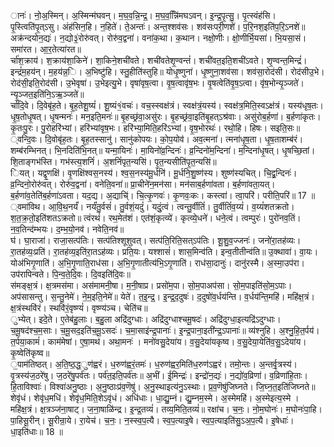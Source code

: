 

  
ानः॑। नो॒अ॒स्मिन्। अ॒स्मिन्म॑घवन्। म॒घ॒व॒न्नि॒न्द्र॒। म॒घ॒व॒न्निि॑मघऽवन्। इ॒न्द्र॒पृ॒त्सु॒। पृ॒त्स्वंह॑सि। पृ॒स्त्विति॑पृ॒त्ऽसु। अंह॑सिन॒हि। न॒हिते॑। ते॒अन्तः॑। अन्त॒श्शव॑सः। शव॑सःपरी॒णशे॑। प॒रि॒नश॒इति॑प॒रि॒ऽनशे॑॥ अक्र॑न्दयोन॒द्यः॑। न॒द्यो३॒॑रोरु॑वत्। रोरु॑व॒द्वना॑। वना॑क॒था। क॒थान। नक्षो॒णीः। क्षो॒णीर्भि॒यसा॑। भि॒यसा॒सं। समा॑रत। आ॒र॒तेत्या॑रत॥  
र्चा॑श॒क्राय॑। श॒क्राय॑शा॒किने॑। शा॒किने॒शची॑वते। शची॑वतेशृ॒ण्वन्तं॑। शची॑वत॒इति॒शची॑ऽवते। शृ॒ण्वन्त॒मिन्द्रं॑। इन्द्रं॑म॒हय॑न्। म॒हय॑न्न॒ि। अ॒भिष्टु॑हि। स्तु॒हीति॑स्तुहि॥ योधृ॒ष्णुना॑। धृ॒ष्णुना॒शव॑सा। शव॑सा॒रोद॑सी। रोद॑सीउ॒भे। रोद॑सी॒इति॒रोद॑सी। उ॒भेवृषा॑। उ॒भेइत्यु॒भे। वृषा॑वृष॒त्वा। वृ॒ष॒त्वावृ॑ष॒भः। वृ॒षत्वेति॑वृ॒ष॒ऽत्वा। वृ॑ष॒भोन्यृ॒ञ्जते॑। न्यृ॒ञ्जत॒इति॑नि॒ऽऋ॒ञ्जते॑॥  
र्चा॑दि॒वे। दि॒वेबृ॑ह॒ते। बृ॒ह॒तेशू॒ष्यं॑। शू॒ष्यं१॒॑वचः॑। वच॒स्स्वक्ष॑त्रं। स्वक्ष॑त्रं॒यस्य॑। स्वक्ष॑त्र॒मिति॒स्वऽक्ष॑त्रं। यस्य॑धृष॒तः। धृ॒ष॒तोधृ॒षत्। धृ॒षन्मनः॑। मन॒इति॒मनः॑॥ बृ॒हच्छ्र॑वा॒असु॑रः। बृ॒हच्छ्र॑वा॒इति॑बृ॒हत्ऽश्र॑वाः। असु॑रोब॒र्हणा॑। ब॒र्हणा॑कृतः। कृ॒तःपु॒रः। पु॒रोहरि॑भ्यां। हरि॑भ्यांवृष॒भः। हरि॑भ्या॒मिति॒हरि॑ऽभ्यां। वृ॒ष॒भोरथः॑। रथो॒हि। हिषः। सइति॒सः॥  
्वन्दि॒वः। दि॒वोबृ॑ह॒तः। बृ॒ह॒तस्सानु॑। सानु॑कोपयः। को॒प॒योव॑। अव॒त्मना॑। त्मना॑धृ॒ष॒ता। धृ॒ष॒ताशम्ब॑रं। शम्ब॑रम्भिनत्। भि॒नदिति॑भि॒नत्॥ यन्मा॒यिनः॑। मा॒यिनो॑व्र॒न्दिनः॑। व्र॒न्दिनो॑म॒न्दिना॑। म॒न्दिना॑धृ॒षत्। धृ॒षच्छि॒तां। शि॒ताङ्गभ॑स्ति। गभ॑स्त्य॒शनिं॑। अ॒शनिं॑पृत॒न्यसि॑। पृ॒त॒न्यसीति॑पृ॒त॒न्यसि॑॥  
ियत्। यद्वृ॒णक्षि॑। वृ॒णक्षि॑श्वस॒नस्य॑। श्व॒स॒नस्य॑मू॒र्धनि॑। मू॒र्धनि॒शु॒ष्ण॑स्य। शुष्ण॑स्यचित्। चि॒द्व्र॒न्दिनः॑। व्र॒न्दिनो॒रोरु॑वत्। रोरु॑व॒द्वना॑। वनेति॒वना॑॥ प्रा॒चीने॑न॒मन॑सा। मन॑साब॒र्हणा॑वता। ब॒र्हणा॑वता॒यत्। ब॒र्हणा॑व॒तेति॑ब॒र्हणा॑ऽवता। यद॒द्य। अ॒द्याचि्॑। चि॒त्कृ॒णवः॑। कृ॒णवः॒कः। कस्त्वा॑। त्वा॒परि॑। परीति॒परि॑॥ 17 ॥  
्वमा॑विथ। आ॒वि॒थ॒नर्यं॑। नर्यं॑तु॒र्वसं॑। तु॒र्वशं॒यदुं॑। यदुं॒त्वं। त्वन्तु॒र्वीतिं॑। तु॒र्वीतिं॑व॒य्यं॑। व॒य्यं॑शतक्रतो। श॒त॒क्र॒तो॒इति॑शतऽक्रतो॥ त्वंरथं॑। रथ॒मेत॑शं। एत॑शं॒कृत्व्ये॑। कृत्व्ये॒धने॑। धने॒त्वं। त्वम्पुरः॑। पुरो॑नव॒तिं। न॒व॒तिन्द॑म्भयः। द॒म्भ॒यो॒नव॑। नवेति॒नव॑॥  
घ॑। घा॒राजा॑। राजा॒सत्प॑तिः। सत्प॑तिश्शूशुवत्। सत्प॑ति॒रिति॒सत्ऽप॑तिः। शू॒शु॒व॒ज्जनः॑। जनो॑रा॒तह॑व्यः। रा॒तह॑व्यः॒प्रति॑। रा॒तह॑व्य॒इति॑रा॒तऽह॑व्यः। प्रति॒यः। यश्शासं॑। शास॒मिन्व॑ति। इन्व॒तीतीन्व॑ति॥ उ॒क्थावा॑। वा॒यः। योअ॑भिगृ॒णाति॑। अ॒भि॒गृ॒णाति॒राध॑सा। अ॒भि॒गृ॒णातीत्य॑भि॒ऽगृ॒णाति॑। राध॑सा॒दानुः॑। दानु॑रस्मै। अ॒स्मा॒उप॑रा। उप॑रापिन्वते। पि॒न्व॒ते॒दि॒वः। दि॒वइति॑दि॒वः॥  
स॑मङ्क्ष॒त्रं। क्ष॒त्रमस॑मा। अस॑मामनी॒षा। म॒नी॒षाप्र। प्रसो॑म॒पा। सो॒म॒पाअप॑सा। सो॒म॒पाइति॑सो॒म॒ऽपाः। अप॑सासन्तु। स॒न्तु॒नेमे॑। ने॒म॒इति॒नेमे॑॥ येते॑। त॒इ॒न्द्र॒। इ॒न्द्र॒द॒दुषः॑। द॒दुषो॑व॒र्धय॑न्ति। व॒र्धय॑न्ति॒महि॑। महि॑क्ष॒त्रं। क्ष॒त्रंस्थवि॑रं। स्थवि॑रं॒वृष्ण्यं॑। वृष्ण्य॑ञ्च। चेति॑च॥  
ुभ्येत्। इदे॒ते। ए॒तेब॑हु॒लाः। ब॒हु॒ला अद्रि॑दुग्धाः। अद्रि॑दुग्धाश्चमू॒षदः॑। अद्रि॑दुग्धा॒इत्यद्रि॑ऽदुग्धाः। च॒मू॒षद॑श्च॒म॒साः। च॒मू॒सद॒इति॑च॒मू॒ऽसदः॑। च॒मा॒साइ॑न्द्र॒पानाः॑। इ॒न्द्र॒पाना॒इती॑न्द्र॒ऽपानाः॑॥ व्य॑श्नुहि। अ॒श्नु॒हि॒त॒र्पय॑। त॒र्पया॒कामं॑। काम॑मेषां। ए॒षा॒मथ॑। अथा॒मनः॑ । मनो॑वसु॒देया॑य। व॒सु॒देया॑यकृष्व। व॒सु॒देया॒येति॑व॒सु॒ऽदेया॑य। कृ॒ष्वेति॑कृष्व॥  
॒पाम॑तिष्ठत्। अ॒ति॒ष्ठ॒द्ध॒ुण॑ह्वरं। ध॒रुण॑ह्वरं॒तमः॑। ध॒रुण॑ह्वर॒मिति॑ध॒रुण॑ऽह्वरं। तमो॒न्तः। अ॒न्तर्वृ॒त्रस्य॑। वृ॒त्रस्य॑ज॒ठरे॑षु। ज॒ठरे॑षु॒पर्व॑तः। पर्व॑त॒इति॒पर्व॑तः॥ अ॒भीं। ई॒मिन्द्रः॑। इन्द्रो॑न॒द्यः॑। न॒द्यो॑व॒व्रिणा॑। व॒व्रिणा॑हि॒ताः। हि॒ताविश्वाः॑। विश्वा॑अनु॒ष्ठाः। अ॒नु॒ष्ठाःप्र॑व॒णॆषु॑। अ॒नु॒स्थाइत्य॑नु॒ऽस्थाः। प्र॒व॒णॆषु॑जिघ्नते। जि॒घ्न॒त॒इति॑जिघ्नते॥  
शेवृ॑धं। शेवृ॑ध॒मधि॑। शेवृ॑ध॒मिति॒शेऽवृ॑धं। अधि॑धाः। धा॒द्यु॒म्नं। द्यु॒म्नम॒स्मे। अ॒स्मेमहि॑। अ॒स्मेइत्य॒स्मे । महि॑क्ष॒त्रं। क्ष॒त्रञ्ज॑ना॒षाट्। ज॒ना॒षाळि॑न्द्र। इ॒न्द्र॒तव्यं॑। तव्य॒मिति॒तव्यं॑॥ रक्षा॑च। च॒नः॒। नो॒म॒घोनः॑। म॒घोनः॑पा॒हि। पा॒हिसू॒रीन्। सू॒रीन्रा॒ये। रा॒येच॑। च॒नः॒। न॒स्स्व॒प॒त्यै। स्व॒प॒त्याइ॒षे। स्व॒प॒त्याइति॑सु॒ऽअ॒प॒त्यै। इ॒षेधाः॑। धा॒इति॑धाः॥ 18 ॥  
